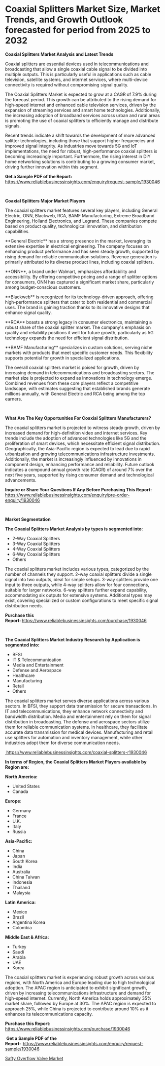 <p><h1>Coaxial Splitters Market Size, Market Trends, and Growth Outlook forecasted for period from 2025 to 2032</h1></p><p><strong>Coaxial Splitters Market Analysis and Latest Trends</strong></p>
<p><p>Coaxial splitters are essential devices used in telecommunications and broadcasting that allow a single coaxial cable signal to be divided into multiple outputs. This is particularly useful in applications such as cable television, satellite systems, and internet services, where multi-device connectivity is required without compromising signal quality. </p><p>The Coaxial Splitters Market is expected to grow at a CAGR of 7.9% during the forecast period. This growth can be attributed to the rising demand for high-speed internet and enhanced cable television services, driven by the expansion of streaming services and smart home technologies. Additionally, the increasing adoption of broadband services across urban and rural areas is promoting the use of coaxial splitters to efficiently manage and distribute signals.</p><p>Recent trends indicate a shift towards the development of more advanced splitter technologies, including those that support higher frequencies and improved signal integrity. As industries move towards 5G and IoT implementations, the need for robust, high-performance coaxial splitters is becoming increasingly important. Furthermore, the rising interest in DIY home networking solutions is contributing to a growing consumer market, driving further innovation within this segment.</p></p>
<p><strong>Get a Sample PDF of the Report:&nbsp;</strong> <a href="https://www.reliablebusinessinsights.com/enquiry/request-sample/1930046?utm_campaign=3385&utm_medium=2&utm_source=Github&utm_content=ia&utm_term=29032025&utm_id=coaxial-splitters">https://www.reliablebusinessinsights.com/enquiry/request-sample/1930046</a></p>
<p>&nbsp;</p>
<p><strong>Coaxial Splitters Major Market Players</strong></p>
<p><p>The coaxial splitters market features several key players, including General Electric, ONN, Blackweb, RCA, BAMF Manufacturing, Extreme Broadband Engineering, Holland Electronics, and Legrand. These companies compete based on product quality, technological innovation, and distribution capabilities.</p><p>**General Electric** has a strong presence in the market, leveraging its extensive expertise in electrical engineering. The company focuses on enhancing product performance and has seen steady growth, supported by rising demand for reliable communication solutions. Revenue generation is primarily attributed to its diverse product lines, including coaxial splitters.</p><p>**ONN**, a brand under Walmart, emphasizes affordability and accessibility. By offering competitive pricing and a range of splitter options for consumers, ONN has captured a significant market share, particularly among budget-conscious customers.</p><p>**Blackweb** is recognized for its technology-driven approach, offering high-performance splitters that cater to both residential and commercial uses. The brand is gaining traction thanks to its innovative designs that enhance signal quality. </p><p>**RCA** boasts a strong legacy in consumer electronics, maintaining a robust share of the coaxial splitter market. The company's emphasis on quality and reliability positions it well for future growth, particularly as 5G technology expands the need for efficient signal distribution.</p><p>**BAMF Manufacturing** specializes in custom solutions, serving niche markets with products that meet specific customer needs. This flexibility supports potential for growth in specialized applications.</p><p>The overall coaxial splitters market is poised for growth, driven by increasing demand in telecommunications and broadcasting sectors. The market size is projected to expand as innovations in technology emerge. Combined revenues from these core players reflect a competitive landscape, with estimates suggesting that established brands generate millions annually, with General Electric and RCA being among the top earners.</p></p>
<p>&nbsp;</p>
<p><strong>What Are The Key Opportunities For Coaxial Splitters Manufacturers?</strong></p>
<p><p>The coaxial splitters market is projected to witness steady growth, driven by increased demand for high-definition video and internet services. Key trends include the adoption of advanced technologies like 5G and the proliferation of smart devices, which necessitate efficient signal distribution. Geographically, the Asia-Pacific region is expected to lead due to rapid urbanization and growing telecommunications infrastructure investments. Additionally, the market is increasingly influenced by innovations in component design, enhancing performance and reliability. Future outlook indicates a compound annual growth rate (CAGR) of around 7% over the next five years, supported by rising consumer demand and technological advancements.</p></p>
<p><strong>Inquire or Share Your Questions If Any Before Purchasing This Report:</strong> <a href="https://www.reliablebusinessinsights.com/enquiry/pre-order-enquiry/1930046?utm_campaign=3385&utm_medium=2&utm_source=Github&utm_content=ia&utm_term=29032025&utm_id=coaxial-splitters">https://www.reliablebusinessinsights.com/enquiry/pre-order-enquiry/1930046</a></p>
<p>&nbsp;</p>
<p><strong>Market Segmentation</strong></p>
<p><strong>The Coaxial Splitters Market Analysis by types is segmented into:</strong></p>
<p><ul><li>2-Way Coaxial Splitters</li><li>3-Way Coaxial Splitters</li><li>4-Way Coaxial Splitters</li><li>6-Way Coaxial Splitters</li><li>Others</li></ul></p>
<p><p>The coaxial splitters market includes various types, categorized by the number of channels they support. 2-way coaxial splitters divide a single signal into two outputs, ideal for simple setups. 3-way splitters provide one input to three outputs, while 4-way splitters allow for four connections, suitable for larger networks. 6-way splitters further expand capability, accommodating six outputs for extensive systems. Additional types may exist, covering specialized or custom configurations to meet specific signal distribution needs.</p></p>
<p><strong>Purchase this Report:&nbsp;</strong><a href="https://www.reliablebusinessinsights.com/purchase/1930046?utm_campaign=3385&utm_medium=2&utm_source=Github&utm_content=ia&utm_term=29032025&utm_id=coaxial-splitters">https://www.reliablebusinessinsights.com/purchase/1930046</a></p>
<p>&nbsp;</p>
<p><strong>The Coaxial Splitters Market Industry Research by Application is segmented into:</strong></p>
<p><ul><li>BFSI</li><li>IT & Telecommunication</li><li>Media and Entertainment</li><li>Defense and Aerospace</li><li>Healthcare</li><li>Manufacturing</li><li>Retail</li><li>Others</li></ul></p>
<p><p>The coaxial splitters market serves diverse applications across various sectors. In BFSI, they support data transmission for secure transactions. In IT and telecommunications, they enhance network connectivity and bandwidth distribution. Media and entertainment rely on them for signal distribution in broadcasting. The defense and aerospace sectors utilize them for reliable communication systems. In healthcare, they facilitate accurate data transmission for medical devices. Manufacturing and retail use splitters for automation and inventory management, while other industries adopt them for diverse communication needs.</p></p>
<p><a href="https://www.reliablebusinessinsights.com/coaxial-splitters-r1930046?utm_campaign=3385&utm_medium=2&utm_source=Github&utm_content=ia&utm_term=29032025&utm_id=coaxial-splitters">&nbsp;https://www.reliablebusinessinsights.com/coaxial-splitters-r1930046</a></p>
<p><strong>In terms of Region, the Coaxial Splitters Market Players available by Region are:</strong></p>
<p>
    <p> <strong> North America: </strong>
        <ul>
            <li>United States</li>
            <li>Canada</li>
        </ul>
        </p> 
    <p> <strong> Europe: </strong>
        <ul>
            <li>Germany</li>
            <li>France</li>
            <li>U.K.</li>
            <li>Italy</li>
            <li>Russia</li>
        </ul>
        </p> 
    <p> <strong> Asia-Pacific: </strong>
        <ul>
            <li>China</li>
            <li>Japan</li>
            <li>South Korea</li>
            <li>India</li>
            <li>Australia</li>
            <li>China Taiwan</li>
            <li>Indonesia</li>
            <li>Thailand</li>
            <li>Malaysia</li>
        </ul>
        </p> 
    <p> <strong> Latin America: </strong>
        <ul>
            <li>Mexico</li>
            <li>Brazil</li>
            <li>Argentina Korea</li>
            <li>Colombia</li>
        </ul>
        </p> 
    <p> <strong> Middle East & Africa: </strong>
        <ul>
            <li>Turkey</li>
            <li>Saudi</li>
            <li>Arabia</li>
            <li>UAE</li>
            <li>Korea</li>
        </ul>
    </p>
    </p>
<p><p>The coaxial splitters market is experiencing robust growth across various regions, with North America and Europe leading due to high technological adoption. The APAC region is anticipated to exhibit significant growth, driven by increasing telecommunications infrastructure and demand for high-speed internet. Currently, North America holds approximately 35% market share, followed by Europe at 30%. The APAC region is expected to approach 25%, while China is projected to contribute around 10% as it enhances its telecommunications capacity.</p></p>
<p><strong>Purchase this Report: </strong><a href="https://www.reliablebusinessinsights.com/purchase/1930046?utm_campaign=3385&utm_medium=2&utm_source=Github&utm_content=ia&utm_term=29032025&utm_id=coaxial-splitters">https://www.reliablebusinessinsights.com/purchase/1930046</a></p>
<p>&nbsp;<strong>Get a Sample PDF of the Report:&nbsp;&nbsp;</strong><a href="https://www.reliablebusinessinsights.com/enquiry/request-sample/1930046?utm_campaign=3385&utm_medium=2&utm_source=Github&utm_content=ia&utm_term=29032025&utm_id=coaxial-splitters">https://www.reliablebusinessinsights.com/enquiry/request-sample/1930046</a></p>
<p><strong></strong></p>
<p><p><a href="https://github.com/kolffmaris58/Market-Research-Report-List-1/blob/main/safty-overflow-valve-market.md?utm_campaign=3385&utm_medium=2&utm_source=Github&utm_content=ia&utm_term=29032025&utm_id=coaxial-splitters">Safty Overflow Valve Market</a></p></p>